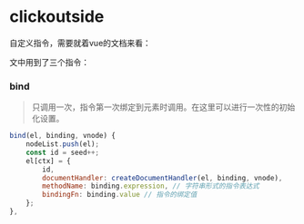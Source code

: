 # clickoutside

自定义指令，需要就着vue的文档来看：

文中用到了三个指令：

### bind

> 只调用一次，指令第一次绑定到元素时调用。在这里可以进行一次性的初始化设置。

```js
bind(el, binding, vnode) {
    nodeList.push(el);
    const id = seed++;
    el[ctx] = {
        id,
        documentHandler: createDocumentHandler(el, binding, vnode),
        methodName: binding.expression, // 字符串形式的指令表达式
        bindingFn: binding.value // 指令的绑定值
    };
},
```

